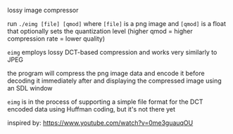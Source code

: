 lossy image compressor

run `./eimg [file] [qmod]` where `[file]` is a png image and `[qmod]`
is a float that optionally sets the quantization level (higher qmod = higher compression rate = lower quality)

`eimg` employs lossy DCT-based compression and works very similarly to JPEG

the program will compress the png image data and encode it
before decoding it immediately after and displaying the compressed image using an SDL window

`eimg` is in the process of supporting a simple file format for the DCT encoded data
using Huffman coding, but it's not there yet

inspired by: https://www.youtube.com/watch?v=0me3guauqOU
